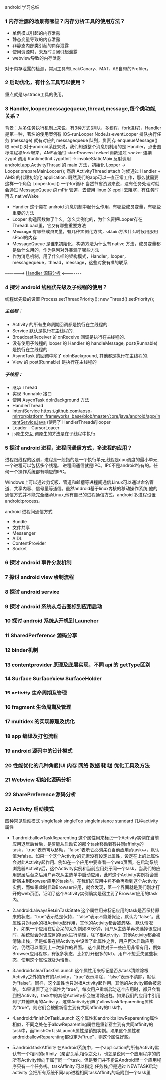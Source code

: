 android 学习总结

### 1 内存泄露的场景有哪些？内存分析工具的使用方法？
- 单例模式引起的内存泄露
- 静态变量导致的内存泄露
- 非静态内部类引起的内存泄露
- 使用资源时，未及时关闭引起泄露
- webview导致的内存泄露


对于内存泄露的检测，常用工具有LeakCanary、MAT、AS自带的Profiler。

### 2 启动优化，有什么工具可以使用？

重点就是systrace工具的使用。


### 3 Handler,looper,messagequeue,thread,message,每个类功能,关系？

背景：从多任务执行机制上来说，有3种方式(排队，多线程，fork进程)，Handler 是第一种，著名的使用案例有 IOS-runLooper 
NodeJs-eventLooper 排队执行任务 (message) 就有对应的 messagequeue 队列，负责 存 enqueueMessage() 取 next().对于android系统来说，我们知道整个消息机制用的是 Handler，点击图标进程被fork起来，AMS会通过 startProcessLocked 函数通过 socket 连接 zygot 调用 RuntimetInit.zygotInit -> invokeStaticMain 反射调用android.app.ActivityThread 的 [main](https://github.com/woaigmz/AndroidStudySummary/blob/master/Android/main.pnghttps://github.com/woaigmz/AndroidStudySummary/blob/master/Android/img/main.png) 方法，初始化 Looper -> Looper.prepareMainLooper(); 然后 ActivityThread attach 时候通过 Handler + AMS 的代理初始化 application. 既然我们的app可以一直正常工作，那么就需要这样一个角色 Looper.loop() 一个for循环 当然节省资源来说，没有任务处理时就会通过 MessageQueue 的 mPtr 管道，去使用 linux 的 epoll 去阻塞，有任务时再去 nativeWake

- Handler 这个类在 android 消息机制中起什么作用，有哪些成员变量，有哪些重要的方法
- Looper 构造函数做了什么，怎么实例化的，为什么要把Looper存在ThreadLoacl里，它又有哪些重要方法
- Message 有哪些成员变量，有几种实例化方式，obtain方法什么时候用服用sPool的内存
- MessageQueue 是谁来初始化，构造方法为什么有 native 方法，成员变量都是做什么用的，作为队列对外暴漏了哪些方法
- 作为消息机制，用了什么样的架构模式，Handler，looper，messagequeue，thread，message，这些对象有样的联系

-------> [Handler 源码分析](https://github.com/woaigmz/AndroidStudySummary/blob/master/Android/Handler%E6%BA%90%E7%A0%81%E5%88%86%E6%9E%90.md) <-------

### 4 探讨 android 线程优先级及子线程的使用？

线程优先级的设置 Process.setThreadPriority(); new Thread().setPriority();

##### 主线程：
- Activity 的所有生命周期回调都是执行在主线程的.
- Service 默认是执行在主线程的.
- BroadcastReceiver 的 onReceive 回调是执行在主线程的.
- 没有使用子线程的 looper 的 Handler 的 handleMessage, post(Runnable) 是执行在主线程的.
- AsyncTask 的回调中除了 doInBackground, 其他都是执行在主线程的.
- View 的 post(Runnable) 是执行在主线程的

##### 子线程：
- 继承 Thread
- 实现 Runnable 接口
- 使用 AsycnTask doInBackground 方法
- HandlerThread
- IntentService https://github.com/aosp-mirror/platform_frameworks_base/blob/master/core/java/android/app/IntentService.java   (使用了           HandlerThread的looper)
- Loader - CursorLoader
- js原生交互,调原生的方法是在子线程中执行

### 5 探讨 android 进程，进程间通信方式，多进程的应用？
进程跟线程的区别，进程是一般指的是一个执行单元,线程是cpu调度的最小单元,一个进程可以包括多个线程。
进程间通信就是IPC。IPC不是android特有的。任何一个操作系统都有响应的IPC。

 Windows上可以通过剪切板、管道和邮槽等进程间通信,Linux可以通过命名管道、共享内容、信号量等通信。虽然android基于linux内核的移动操作系统,他的通信方式并不能完全继承Linux,他有自己的进程通信方式，android 多进程设置android:process。

android 进程间通信方式
- Bundle
- 文件共享
- Messenger
- AIDL
- ContentProvider
- Socket

### 6 探讨 android 事件分发机制

### 7 探讨 android view 绘制流程

### 8 探讨 android service

### 9 探讨 android 系统从点击图标到应用启动

### 10 探讨 android 系统从开机到 Launcher 

### 11 SharedPerference 源码分享

### 12 binder机制

### 13 contentprovider 原理及底层实现，不同 api 的 getType区别

### 14 Surface SurfaceView SurfaceHolder 

### 15 activity 生命周期及管理

### 16 fragment 生命周期及管理

### 17 multidex 的实现原理及优化

### 18 app 编译及打包流程

### 19 android 源码中的设计模式

### 20 性能优化的几种角度(UI 内存 网络 数据 耗电) 优化工具及方法

### 21 Webview 初始化源码分析 

### 22 SharePreference 源码分析

### 23 Activity 启动模式
四种常见启动模式 singleTask singleTop singleInstance standard
几种activity属性
- 1.android:allowTaskReparenting 这个属性用来标记一个Activity实例在当前应用退居后台后，是否能从启动它的那个task移动到有共同affinity的task，“true”表示可以移动，“false”表示它必须呆在当前应用的task中，默认值为false。如果一个这个Activity的元素没有设定此属性，设定在上的此属性会对此Activity起作用。例如在一个应用中要查看一个web页面，在启动系统浏览器Activity后，这个Activity实例和当前应用处于同一个task，当我们的应用退居后台之后用户再次从主选单中启动应用，此时这个Activity实例将会重新宿主到Browser应用的task内，在我们的应用中将不会再看到这个Activity实例，而如果此时启动Browser应用，就会发现，第一个界面就是我们刚才打开的web页面，证明了这个Activity实例确实是宿主到了Browser应用的task内。 

- 2.android:alwaysRetainTaskState 这个属性用来标记应用的task是否保持原来的状态，“true”表示总是保持，“false”表示不能够保证，默认为“false”。此属性只对task的根Activity起作用，其他的Activity都会被忽略。 默认情况下，如果一个应用在后台呆的太久例如30分钟，用户从主选单再次选择该应用时，系统就会对该应用的task进行清理，除了根Activity，其他Activity都会被清除出栈，但是如果在根Activity中设置了此属性之后，用户再次启动应用时，仍然可以看到上一次操作的界面。 这个属性对于一些应用非常有用，例如Browser应用程序，有很多状态，比如打开很多的tab，用户不想丢失这些状态，使用这个属性就极为恰当。 

- 3.android:clearTaskOnLaunch 这个属性用来标记是否从task清除除根Activity之外的所有的Activity，“true”表示清除，“false”表示不清除，默认为“false”。同样，这个属性也只对根Activity起作用，其他的Activity都会被忽略。 如果设置了这个属性为“true”，每次用户重新启动这个应用时，都只会看到根Activity，task中的其他Activity都会被清除出栈。如果我们的应用中引用到了其他应用的Activity，这些Activity设置了allowTaskReparenting属性为“true”，则它们会被重新宿主到有共同affinity的task中。 

- 4.android:finishOnTaskLaunch 这个属性和android:allowReparenting属性相似，不同之处在于allowReparenting属性是重新宿主到有共同affinity的task中，而finishOnTaskLaunch属性是销毁实例。如果这个属性和android:allowReparenting都设定为“true”，则这个属性好些。

- 5.android:taskAffinity 在Android系统中，一个application的所有Activity默认有一个相同的affinity（亲密关系,相似之处）。也就是说同一个应用程序的的所有Activity倾向于属于同一个task。但是我们并不能说Android里一个应用程序只有一个任务栈。taskAffinity 可以指定 任务栈,但是通过 NEWTASK启动 activity 会把所有系统不同app进程相同taskAffinity的吸附到一个task里
